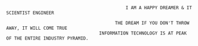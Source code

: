                                                  I AM A HAPPY DREAMER & IT SCIENTIST ENGINEER

                                             THE DREAM IF YOU DON'T THROW AWAY, IT WILL COME TRUE
                                       INFORMATION TECHNOLOGY IS AT PEAK OF THE ENTIRE INDUSTRY PYRAMID.
